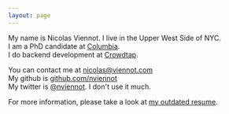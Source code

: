 ```yaml
---
layout: page
---
```


My name is Nicolas Viennot. I live in the Upper West Side of NYC.  
I am a PhD candidate at [Columbia](http://www.cs.columbia.edu/).  
I do backend development at [Crowdtap](http://crowdtap.com).

You can contact me at [nicolas@viennot.com](mailto:nicolas@viennot.com)  
My github is [github.com/nviennot](http://github.com/nviennot/)  
My twitter is [@nviennot](https://twitter.com/nviennot). I don't use it much.  

For more information, please take a look at [my outdated resume](http://viennot.biz/resume.pdf).

